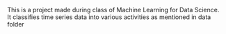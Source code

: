 This is a project made during class of Machine Learning for Data Science.
<br />
It classifies time series data into various activities as mentioned in data folder
